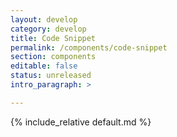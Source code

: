 ```yaml
---
layout: develop
category: develop
title: Code Snippet
permalink: /components/code-snippet
section: components
editable: false
status: unreleased
intro_paragraph: >

---
```


{% include_relative default.md %}
<!-- {% include_relative no-padding-bottom.md %}
{% include_relative no-padding-top.md %} -->

